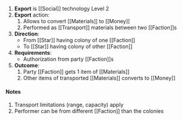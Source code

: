 1. **Export** is [[Social]] technology Level 2
2. **Export** action:
    1. Allows to convert [[Materials]] to [[Money]]
    2. Performed as [[Transport]] materials between two [[Faction]]s
3. **Direction**:
    - From [[Star]] having colony of one [[Faction]]
    - To [[Star]] having colony of other [[Faction]]
4. **Requirements**:
    - Authorization from party [[Faction]]s
4. **Outcome**:
    1. Party [[Faction]] gets 1 item of [[Materials]]
    2. Other items of transported [[Materials]] converts to [[Money]]
#### Notes
1. Transport limitations (range, capacity) apply
2. Performer can be from different [[Faction]] than the colonies
